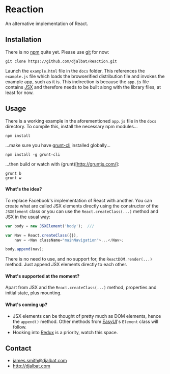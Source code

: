 # Reaction

An alternative implementation of React.

## Installation

There is no [npm](https://www.npmjs.com/) quite yet. Please use [git](https://git-scm.com/) for now:

    git clone https://github.com/djalbat/Reaction.git

Launch the `example.html` file in the `docs` folder. This references the `example.js` file which loads the browserified distribution file and invokes the example app, such as it is. This indirection is because the `app.js` file contains [JSX](https://facebook.github.io/jsx/) and therefore needs to be built along with the library files, at least for now.

## Usage

There is a working example in the aforementioned `app.js` file in the `docs` directory. To compile this, install the necessary npm modules...

    npm install

...make sure you have [grunt-cli](http://gruntjs.com/getting-started) installed globally...

    npm install -g grunt-cli

...then build or watch with (grunt)[http://gruntjs.com/]:

    grunt b
    grunt w

#### What's the idea?

To replace Facebook's implementation of React with another. You can create what are called JSX elements directly using the constructor of the `JSXElement` class or you can use the `React.createClass(...)` method and JSX in the usual way:

```js
var body = new JSXElement('body');  ///

var Nav = React.createClass({}),
    nav = <Nav className="mainNavigation">...</Nav>;

body.append(nav);
```

There is no need to use, and no support for, the `ReactDOM.render(...)` method. Just append JSX elements directly to each other.

#### What's supported at the moment?

Apart from JSX and the `React.createClass(...)` method, properties and initial state, plus mounting.

#### What's coming up?

- JSX elements can be thought of pretty much as DOM elements, hence the `append()` method. Other methods from [EasyUI](https://github.com/djalbat/EasyUI)'s `Element` class will follow.
- Hooking into [Redux](https://github.com/reactjs/react-redux) is a priority, watch this space.

## Contact

- james.smith@djalbat.com
- http://djalbat.com
